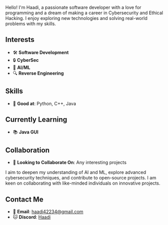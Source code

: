Hello! I'm Haadi, a passionate software developer with a love for programming and a dream of making a career in Cybersecurity and Ethical Hacking. I enjoy exploring new technologies and solving real-world problems with my skills.

## Interests
- 🛠️ **Software Development**
- 🔒 **CyberSec**
- 🤖 **AI/ML**
- 🔍 **Reverse Engineering**

## Skills
- 🐍 **Good at**: Python, C++, Java

## Currently Learning
- 📚 **Java GUI**

## Collaboration
- 🤝 **Looking to Collaborate On**: Any interesting projects

I aim to deepen my understanding of AI and ML, explore advanced cybersecurity techniques, and contribute to open-source projects. I am keen on collaborating with like-minded individuals on innovative projects.

## Contact Me
- 📧 **Email**: haadi42234@gmail.com
- 🐱 **Discord**: [Haadi](https://discord.com/users/817667926546055169)



<!---
haadi-007/haadi-007 is a ✨ special ✨ repository because its `README.md` (this file) appears on your GitHub profile.
You can click the Preview link to take a look at your changes.
--->
